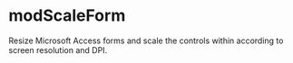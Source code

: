 # modScaleForm
Resize Microsoft Access forms and scale the controls within according to screen resolution and DPI.
